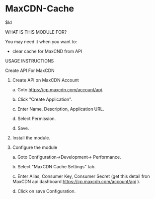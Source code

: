 # MaxCDN-Cache
$Id

WHAT IS THIS MODULE FOR?

You may need it when you want to:

- clear cache for MaxCND from API


USAGE INSTRUCTIONS

Create API For MaxCDN
1. Create API on MaxCDN Account

    a. Goto https://cp.maxcdn.com/account/api.

    b. Click "Create Application".
    
    c. Enter Name, Description, Application URL.
    
    d. Select Permission.
    
    d. Save.

2. Install the module.

3. Configure the module

    a. Goto Configuration->Development-> Performance.
	
    b. Select "MaxCDN Cache Settings" tab.
	
    c. Enter Alias, Consumer Key, Consumer Secret (get this detail fron MaxCDN api dashboard https://cp.maxcdn.com/account/api ).
	
    d. Click on save Configuration.

